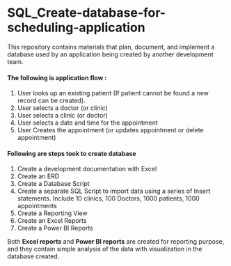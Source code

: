 # SQL_Create-database-for-scheduling-application
This repository contains materials that plan, document, and implement a database used by an application being created by another development team.  

#### The following is application flow :
1. User looks up an existing patient (If patient cannot be found a new record can be created).
2. User selects a doctor (or clinic)
3. User selects a clinic (or doctor)
4. User selects a date and time for the appointment
5. User Creates the appointment (or updates appointment or delete appointment)

#### Following are steps took to create database
1.	Create a development documentation with Excel
2.	Create an ERD
3.	Create a Database Script
4.	Create a separate SQL Script to import data using a series of Insert statements. Include 10 clinics, 100 Doctors, 1000 patients, 1000 appointments
5.	Create a Reporting View
6.	Create an Excel Reports
7.	Create a Power BI Reports

Both **Excel reports** and **Power BI reports** are created for reporting purpose, and they contain simple analysis of the data with visualization in the database created.
